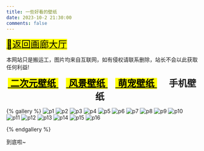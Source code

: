 ```yaml
---
title: 一些好看的壁纸
date: 2023-10-2 21:30:00
comments: false
---
```


<p><a class="gallery_link" href="/box/gallery/" data-pjax-state=""><font size="5"><mark class="hl-label green">🚙返回画廊大厅</mark></font></a></p>
<div class="tip info"><p>本网站只是搬运工，图片均来自互联网，如有侵权请联系删除，站长不会以此获取任何利益!</p></div>

<center><font font-family="ZhuZiAWan_light" size="5px"><a class="gallery_link" href="/box/gallery/backgrounds/index.html" data-pjax-state=""><mark class="hl-label blue">&nbsp;<b>二次元壁纸</b>&nbsp;</mark></a> &nbsp; <a class="gallery_link" href="/box/gallery/backgrounds/p2.html" data-pjax-state=""><mark class="hl-label blue">&nbsp;<b>风景壁纸</b>&nbsp;</mark></a> &nbsp; <a class="gallery_link" href="/box/gallery/backgrounds/p3.html" data-pjax-state=""><mark class="hl-label blue">&nbsp;<b>萌宠壁纸</b>&nbsp;</mark></a> &nbsp; <b>&nbsp; 手机壁纸 &nbsp;</b></font></center>

{% gallery %} 
![p1]( http://source.cclmsy.cc/Backgrounds/Mobile/mb1.webp )
![p2]( http://source.cclmsy.cc/Backgrounds/Mobile/mb2.webp )
![p3]( http://source.cclmsy.cc/Backgrounds/Mobile/mb3.webp )
![p4]( http://source.cclmsy.cc/Backgrounds/Mobile/mb4.webp )
![p5]( http://source.cclmsy.cc/Backgrounds/Mobile/mb5.webp )
![p6]( http://source.cclmsy.cc/Backgrounds/Mobile/mb6.webp )
![p7]( http://source.cclmsy.cc/Backgrounds/Mobile/mb7.webp )
![p8]( http://source.cclmsy.cc/Backgrounds/Mobile/mb8.webp )
![p9]( http://source.cclmsy.cc/Backgrounds/Mobile/mb9.webp )
![p10]( http://source.cclmsy.cc/Backgrounds/Mobile/mb10.webp )
![p11]( http://source.cclmsy.cc/Backgrounds/Mobile/mb11.webp )
![p12]( http://source.cclmsy.cc/Backgrounds/Mobile/mb12.webp )
![p13]( http://source.cclmsy.cc/Backgrounds/Mobile/mb13.webp )
![p14]( http://source.cclmsy.cc/Backgrounds/Mobile/mb14.webp )
![p15]( http://source.cclmsy.cc/Backgrounds/Mobile/mb15.webp )
![p16]( http://source.cclmsy.cc/Backgrounds/Mobile/mb16.webp )


{% endgallery %}

<span class="p blue center h4">到底啦~</span>